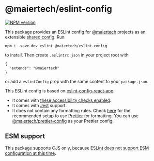 # @maiertech/eslint-config

[![NPM version](https://img.shields.io/npm/v/@maiertech/eslint-config.svg)](https://www.npmjs.com/package/@maiertech/eslint-config)

This package provides an ESLint config for
[@maiertech](https://github.com/maiertech) projects as an extensible
[shared config](https://eslint.org/docs/developer-guide/shareable-configs). Run

    npm i -save-dev eslint @maiertech/eslint-config

to install. Then create `.eslintrc.json` in your project root with

    {
      "extends": "@maiertech"
    }

or add a `eslintConfig` prop with the same content to your `package.json`.

This ESLint config is based on
[eslint-config-react-app](https://github.com/facebook/create-react-app/tree/master/packages/eslint-config-react-app):

- It comes with
  [these accessibility checks enabled](https://github.com/facebook/create-react-app/tree/master/packages/eslint-config-react-app#accessibility-checks).
- It comes with [Jest](https://jestjs.io/) support.
- It does not contain any formatting rules. Check
  [here](https://create-react-app.dev/docs/setting-up-your-editor/#formatting-code-automatically)
  for the recommended setup to use [Prettier](https://prettier.io/) for
  formatting. You can use
  [@maiertech/prettier-config](https://github.com/maiertech/prettier-config) as
  your Prettier config.

## ESM support

This package supports CJS only, because
[ESLint does not support ESM configuration at this time](https://eslint.org/docs/user-guide/configuring/configuration-files#configuration-file-formats).
